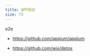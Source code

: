 ```yaml
---
title: APP测试
size: 73
---
```

e2e

- https://github.com/appium/appium

- https://github.com/wix/detox

